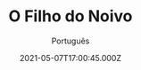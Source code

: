 ---
id: 'a74823b6-16ef-427b-b6bc-1bd4532eb2b2'
type: 'movie' # Filme, Série, Anime
title: "O Filho do Noivo"
synopsis: ["Com Tituss Burgess. Nick é autor do livro Não quero ter filhos. Dias antes de casar, um vidente entra em cena com um garoto que diz ser seu filho. Eles iniciam uma busca entre suas ex-namoradas pra descobrir quem é a mãe, antes que a noiva descubra.",
]
originalTitle: "I Hate Kids"
date: '2021-05-07T17:00:45.000Z'
update: '2021-05-07T17:00:45.000Z'
releaseDate: '2019-01-18T03:00:00.000Z'
imdb:
  rating: '5.2' # 8.5
  id: '' # tt0470752
duration: '1h 29 min'
trailer:
  urls: [
    '37_3Do45TkY',
  ]
tags: ['1080p']
genre: ['Aventura', 'Comédia'] #
quality: 'WEB-DL' # BluRay, WEB-DL, HDTV, WEB-DL4K, WEB-DLe
format: 'MKV' # MKV, MP4, TS
audio: 'Português, Inglês' # Dublado, Legendado, Dual Audio, Dub & Leg
subtitle: 'Português' # Português, inglês,
size: '1.48 GB' # 4.8 GB
audioQuality: 10
videoQuality: 10
directors: []
#  - name: 'Lana Wachowski'
#    image: ''
#  - name: 'Lilly Wachowski'
#    image: ''
cast: []
#  - name: 'Keanu Reeves'
#    image: ''
#    characterName: 'Neo'
writers: []
#  - name: ''
#    image: ''
maturityRating:
  age: '' # L , 10, 12, 14, 16, 18
  topics: [''] # Violence, Illegal drugs, Inappropriate Language, Legal Drugs, Sexual Content, Extreme Violence
###########################################
download:
  
  - url: 'magnet:?xt=urn:btih:47882f527c1f8c08eb526d336dfb49f284bd3244&dn=O_Filho_do_Noivo_2021.1080p.WEB-DL.DUAL.COMANDO.TO&tr=udp%3a%2f%2fpublic.popcorn-tracker.org%3a6969%2fannounce&tr=udp%3a%2f%2ftracker.internetwarriors.net%3a1337%2fannounce&tr=udp%3a%2f%2ftracker.opentrackr.org%3a1337%2fannounce&tr=udp%3a%2f%2fexodus.desync.com%3a6969%2fannounce&tr=udp%3a%2f%2fretracker.lanta-net.ru%3a2710%2fannounce&tr=udp%3a%2f%2fopen.stealth.si%3a80%2fannounce&tr=udp%3a%2f%2fwww.torrent.eu.org%3a451%2fannounce&tr=udp%3a%2f%2fopentracker.i2p.rocks%3a6969%2fannounce&tr=http%3a%2f%2ftracker.opentrackr.org%3a1337%2fannounce&tr=udp%3a%2f%2f3rt.tace.ru%3a60889%2fannounce'
    resolution: '1080p' # 720p, 1080p, 4K,
    audio: 'Dual Áudio' # Dublado, Legendado, Dual Audio
    size: '' # 4.8 GB
    quality: '' # BluRay, WEB-DL
    format: '' # MKV
images:
  cover: '/assets/movies/o-filho-do-noivo.jpg'
  background: '/assets/movies/'
---